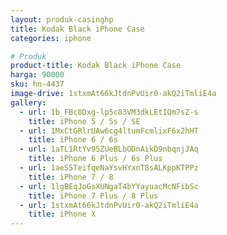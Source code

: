 ```yaml
---
layout: produk-casinghp
title: Kodak Black iPhone Case
categories: iphone

# Produk
product-title: Kodak Black iPhone Case
harga: 90000
sku: hn-4437
image-drive: 1stxmAt66kJtdnPvUir0-akQ2iTmliE4a
gallery:
  - url: 1b_FBc8Dxg-lp5c83VM3dkLEtIQm7sZ-s
    title: iPhone 5 / 5s / SE
  - url: 1MxCtGRlrUAw6cg4ltumFcmlixF6x2hHT
    title: iPhone 6 / 6s
  - url: 1aTL1RtYv9SZUeBLbODnAikD9nbqnjJAq
    title: iPhone 6 Plus / 6s Plus
  - url: 1aeS5TeifqeNaYsvHYxnT8sALKppKTPPz
    title: iPhone 7 / 8
  - url: 1lgBEqJoGsXUNgaT4bYYayuacMcNFibSc
    title: iPhone 7 Plus / 8 Plus
  - url: 1stxmAt66kJtdnPvUir0-akQ2iTmliE4a
    title: iPhone X
---
```

